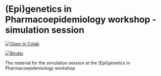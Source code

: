 # (Epi)genetics in Pharmacoepidemiology workshop - simulation session

[![Open In Colab](https://colab.research.google.com/assets/colab-badge.svg)](https://colab.research.google.com/github/uio-bmi/pharmacoepi_simulation_workshop/blob/main/main.ipynb)

[![Binder](https://mybinder.org/badge_logo.svg)](https://mybinder.org/v2/gh/uio-bmi/pharmacoepi_simulation_workshop/HEAD?labpath=main.ipynb)

The material for the simulation session at the (Epi)genetics in Pharmacoepidemiology workshop
